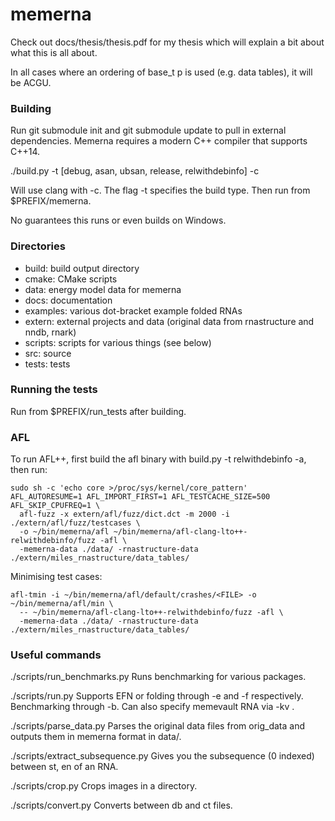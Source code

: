# memerna

Check out docs/thesis/thesis.pdf for my thesis which will explain a bit about
what this is all about.

In all cases where an ordering of base_t p is used (e.g. data tables), it will be ACGU.

### Building

Run git submodule init and git submodule update to pull in external dependencies.
Memerna requires a modern C++ compiler that supports C++14.

./build.py -t [debug, asan, ubsan, release, relwithdebinfo] -c

Will use clang with -c. The flag -t specifies the build type. Then run from $PREFIX/memerna.

No guarantees this runs or even builds on Windows.

### Directories

- build: build output directory
- cmake: CMake scripts
- data: energy model data for memerna
- docs: documentation
- examples: various dot-bracket example folded RNAs
- extern: external projects and data (original data from rnastructure and nndb, rnark)
- scripts: scripts for various things (see below)
- src: source
- tests: tests

### Running the tests
Run from $PREFIX/run_tests after building.


### AFL
To run AFL++, first build the afl binary with build.py -t relwithdebinfo -a, then run:

```
sudo sh -c 'echo core >/proc/sys/kernel/core_pattern'
AFL_AUTORESUME=1 AFL_IMPORT_FIRST=1 AFL_TESTCACHE_SIZE=500 AFL_SKIP_CPUFREQ=1 \
  afl-fuzz -x extern/afl/fuzz/dict.dct -m 2000 -i ./extern/afl/fuzz/testcases \
  -o ~/bin/memerna/afl ~/bin/memerna/afl-clang-lto++-relwithdebinfo/fuzz -afl \
  -memerna-data ./data/ -rnastructure-data ./extern/miles_rnastructure/data_tables/
```

Minimising test cases:
```
afl-tmin -i ~/bin/memerna/afl/default/crashes/<FILE> -o ~/bin/memerna/afl/min \
  -- ~/bin/memerna/afl-clang-lto++-relwithdebinfo/fuzz -afl \
  -memerna-data ./data/ -rnastructure-data ./extern/miles_rnastructure/data_tables/
```

### Useful commands

./scripts/run_benchmarks.py
Runs benchmarking for various packages.

./scripts/run.py
Supports EFN or folding through -e and -f respectively. Benchmarking through -b.
Can also specify memevault RNA via -kv <memevault name>.

./scripts/parse_data.py
Parses the original data files from orig_data and outputs them in memerna format in data/.

./scripts/extract_subsequence.py
Gives you the subsequence (0 indexed) between st, en of an RNA.

./scripts/crop.py
Crops images in a directory.

./scripts/convert.py
Converts between db and ct files.

